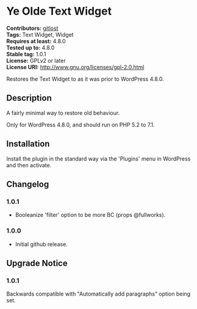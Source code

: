 # Ye Olde Text Widget #
**Contributors:** [gitlost](https://profiles.wordpress.org/gitlost)  
**Tags:** Text Widget, Widget  
**Requires at least:** 4.8.0  
**Tested up to:** 4.8.0  
**Stable tag:** 1.0.1  
**License:** GPLv2 or later  
**License URI:** http://www.gnu.org/licenses/gpl-2.0.html  

Restores the Text Widget to as it was prior to WordPress 4.8.0.

## Description ##

A fairly minimal way to restore old behaviour.

Only for WordPress 4.8.0, and should run on PHP 5.2 to 7.1.

## Installation ##

Install the plugin in the standard way via the 'Plugins' menu in WordPress and then activate.

## Changelog ##

### 1.0.1 ###
* Booleanize 'filter' option to be more BC (props @fullworks).

### 1.0.0 ###
* Initial github release.

## Upgrade Notice ##

### 1.0.1 ###
Backwards compatible with "Automatically add paragraphs" option being set.

